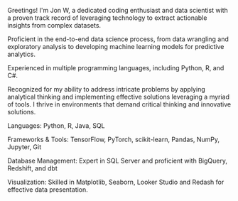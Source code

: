 Greetings! I'm Jon W, a dedicated coding enthusiast and data scientist with a proven track record of leveraging technology to extract actionable insights from complex datasets.


Proficient in the end-to-end data science process, from data wrangling and exploratory analysis to developing machine learning models for predictive analytics.

Experienced in multiple programming languages, including Python, R, and C#.

Recognized for my ability to address intricate problems by applying analytical thinking and implementing effective solutions leveraging a myriad of tools. 
I thrive in environments that demand critical thinking and innovative solutions.


Languages: Python, R, Java, SQL

Frameworks & Tools: TensorFlow, PyTorch, scikit-learn, Pandas, NumPy, Jupyter, Git

Database Management: Expert in SQL Server and proficient with BigQuery, Redshift, and dbt

Visualization: Skilled in Matplotlib, Seaborn, Looker Studio and Redash for effective data presentation.
